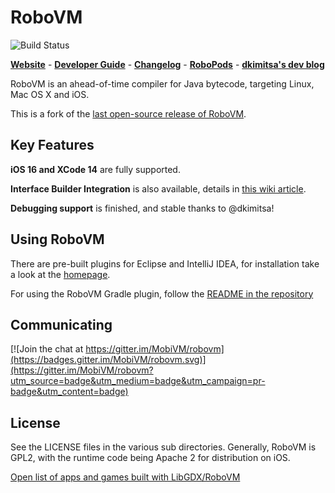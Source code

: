 # RoboVM 

![Build Status](https://github.com/MobiVM/robovm/actions/workflows/snapshot.yml/badge.svg)


[**Website**](https://mobivm.github.io) -
[**Developer Guide**](https://github.com/MobiVM/robovm/wiki/Developer-Guide) -
[**Changelog**](https://github.com/MobiVM/robovm/wiki/Changelog) -
[**RoboPods**](https://github.com/MobiVM/robovm-robopods) -
[**dkimitsa's dev blog**](https://dkimitsa.github.io/)

RoboVM is an ahead-of-time compiler for Java bytecode, targeting Linux, Mac OS X and iOS.

This is a fork of the [last open-source release of RoboVM](https://github.com/robovm/robovm).

## Key Features

**iOS 16 and XCode 14** are fully supported.

**Interface Builder Integration** is also available, details in [this wiki article](https://github.com/MobiVM/robovm/wiki/Is-XCode-interface-builder-supported%3F).

**Debugging support** is finished, and stable thanks to @dkimitsa!

## Using RoboVM

There are pre-built plugins for Eclipse and IntelliJ IDEA, for installation take a look at the [homepage](http://mobivm.github.io/).

For using the RoboVM Gradle plugin, follow the [README in the repository](https://github.com/MobiVM/robovm/tree/master/plugins/gradle)

## Communicating
[![Join the chat at https://gitter.im/MobiVM/robovm](https://badges.gitter.im/MobiVM/robovm.svg)](https://gitter.im/MobiVM/robovm?utm_source=badge&utm_medium=badge&utm_campaign=pr-badge&utm_content=badge)

## License
See the LICENSE files in the various sub directories. Generally, RoboVM is GPL2,
with the runtime code being Apache 2 for distribution on iOS.

[Open list of apps and games built with LibGDX/RoboVM](https://github.com/vminc/made-with-robovm-libgdx)

